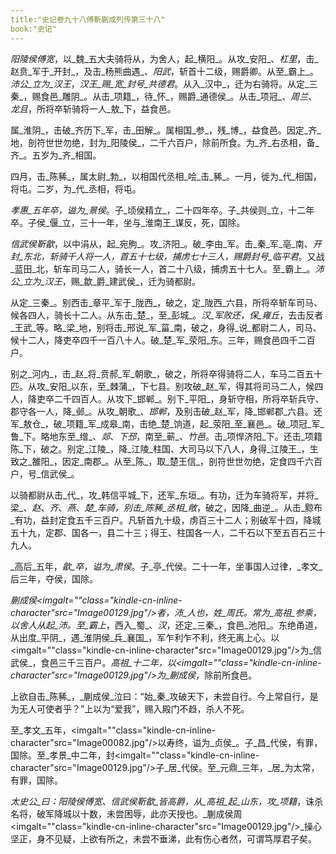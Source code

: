 ```yaml
---
title:"史记卷九十八傅靳蒯成列传第三十八"
book:"史记"
---
```

_阳陵侯傅宽_，以_魏_五大夫骑将从，为舍人，起_横阳_。从攻_安阳_、_杠里_，击_赵贲_军于_开封_，及击_杨熊曲遇_、_阳武_，斩首十二级，赐爵卿。从至_霸上_。_沛公_立为_汉王_，_汉王_赐_宽_封号_共德君_。从入_汉中_，迁为右骑将。从定_三秦_，赐食邑_雕阴_。从击_项籍_，待_怀_，赐爵_通德侯_。从击_项冠_、_周兰_、_龙且_，所将卒斩骑将一人_敖_下，益食邑。

属_淮阴_，击破_齐历下_军，击_田解_。属相国_参_，残_博_，益食邑。因定_齐_地，剖符世世勿绝，封为_阳陵侯_，二千六百户，除前所食。为_齐_右丞相，备_齐_。五岁为_齐_相国。

四月，击_陈豨_，属太尉_勃_，以相国代丞相_哙_击_豨_。一月，徙为_代_相国，将屯。二岁，为_代_丞相，将屯。

_孝惠_五年卒，谥为_景侯_。子_顷侯精立_，二十四年卒。子_共侯则_立，十二年卒。子侯_偃_立，三十一年，坐与_淮南王_谋反，死，国除。

_信武侯靳歙_，以中涓从，起_宛朐_。攻_济阳_。破_李由_军。击_秦_军_亳_南、_开封_东北，斩骑千人将一人，首五十七级，捕虏七十三人，赐爵封号_临平君_。又战_蓝田_北，斩车司马二人，骑长一人，首二十八级，捕虏五十七人。至_霸上_。_沛公_立为_汉王_，赐_歙_爵_建武侯_，迁为骑都尉。

从定_三秦_。别西击_章平_军于_陇西_，破之，定_陇西_六县，所将卒斩车司马、候各四人，骑长十二人。从东击_楚_，至_彭城_。_汉_军败还，保_雍丘_，去击反者_王武_等。略_梁_地，别将击_邢说_军_菑_南，破之，身得_说_都尉二人，司马、候十二人，降吏卒四千一百八十人。破_楚_军_荥阳_东。三年，赐食邑四千二百户。

别之_河内_，击_赵_将_贲郝_军_朝歌_，破之，所将卒得骑将二人，车马二百五十匹。从攻_安阳_以东，至_棘蒲_，下七县。别攻破_赵_军，得其将司马二人，候四人，降吏卒二千四百人。从攻下_邯郸_。别下_平阳_，身斩守相，所将卒斩兵守、郡守各一人，降_邺_。从攻_朝歌_、_邯郸_，及别击破_赵_军，降_邯郸郡_六县。还军_敖仓_，破_项籍_军_成皋_南，击绝_楚_饷道，起_荥阳_至_襄邑_。破_项冠_军_鲁_下。略地东至_缯_、_郯_、_下邳_，南至_蕲_、_竹邑_。击_项悍济阳_下。还击_项籍陈_下，破之。别定_江陵_，降_江陵_柱国、大司马以下八人，身得_江陵王_，生致之_雒阳_，因定_南郡_。从至_陈_，取_楚王信_，剖符世世勿绝，定食四千六百户，号_信武侯_。

以骑都尉从击_代_，攻_韩信平城_下，还军_东垣_。有功，迁为车骑将军，并将_梁_、_赵_、_齐_、_燕_、_楚_车骑，别击_陈豨_丞相_敞_，破之，因降_曲逆_。从击_黥布_有功，益封定食五千三百户。凡斩首九十级，虏百三十二人；别破军十四，降城五十九，定郡、国各一，县二十三；得王、柱国各一人，二千石以下至五百石三十九人。

_高后_五年，_歙_卒，谥为_肃侯_。子_亭_代侯。二十一年，坐事国人过律，_孝文_后三年，夺侯，国除。

_蒯成侯<imgalt=""class="kindle-cn-inline-character"src="Image00129.jpg"/>_者，_沛_人也，姓_周氏_。常为_高祖_参乘，以舍人从起_沛_。至_霸上_，西入_蜀_、_汉_，还定_三秦_，食邑_池阳_。东绝甬道，从出度_平阴_，遇_淮阴侯_兵_襄国_，军乍利乍不利，终无离上心。以<imgalt=""class="kindle-cn-inline-character"src="Image00129.jpg"/>为_信武侯_，食邑三千三百户。_高祖_十二年，以<imgalt=""class="kindle-cn-inline-character"src="Image00129.jpg"/>为_蒯成侯_，除前所食邑。

上欲自击_陈豨_，_蒯成侯_泣曰：“始_秦_攻破天下，未尝自行。今上常自行，是为无人可使者乎？”上以为“爱我”，赐入殿门不趋，杀人不死。

至_孝文_五年，<imgalt=""class="kindle-cn-inline-character"src="Image00082.jpg"/>以寿终，谥为_贞侯_。子_昌_代侯，有罪，国除。至_孝景_中二年，封<imgalt=""class="kindle-cn-inline-character"src="Image00129.jpg"/>子_居_代侯。至_元鼎_三年，_居_为太常，有罪，国除。

_太史公_曰：_阳陵侯傅宽_、_信武侯靳歙_皆高爵，从_高祖_起_山东_，攻_项籍_，诛杀名将，破军降城以十数，未尝困辱，此亦天授也。_蒯成侯周<imgalt=""class="kindle-cn-inline-character"src="Image00129.jpg"/>_操心坚正，身不见疑，上欲有所之，未尝不垂涕，此有伤心者然，可谓笃厚君子矣。
